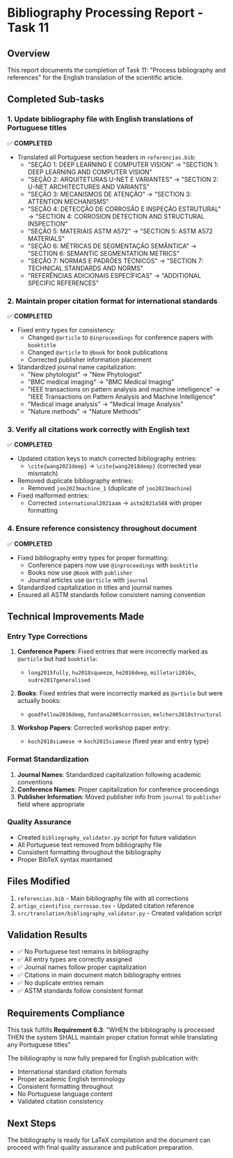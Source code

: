 # Bibliography Processing Report - Task 11

## Overview
This report documents the completion of Task 11: "Process bibliography and references" for the English translation of the scientific article.

## Completed Sub-tasks

### 1. Update bibliography file with English translations of Portuguese titles
✅ **COMPLETED**
- Translated all Portuguese section headers in `referencias.bib`:
  - "SEÇÃO 1: DEEP LEARNING E COMPUTER VISION" → "SECTION 1: DEEP LEARNING AND COMPUTER VISION"
  - "SEÇÃO 2: ARQUITETURAS U-NET E VARIANTES" → "SECTION 2: U-NET ARCHITECTURES AND VARIANTS"
  - "SEÇÃO 3: MECANISMOS DE ATENÇÃO" → "SECTION 3: ATTENTION MECHANISMS"
  - "SEÇÃO 4: DETECÇÃO DE CORROSÃO E INSPEÇÃO ESTRUTURAL" → "SECTION 4: CORROSION DETECTION AND STRUCTURAL INSPECTION"
  - "SEÇÃO 5: MATERIAIS ASTM A572" → "SECTION 5: ASTM A572 MATERIALS"
  - "SEÇÃO 6: MÉTRICAS DE SEGMENTAÇÃO SEMÂNTICA" → "SECTION 6: SEMANTIC SEGMENTATION METRICS"
  - "SEÇÃO 7: NORMAS E PADRÕES TÉCNICOS" → "SECTION 7: TECHNICAL STANDARDS AND NORMS"
  - "REFERÊNCIAS ADICIONAIS ESPECÍFICAS" → "ADDITIONAL SPECIFIC REFERENCES"

### 2. Maintain proper citation format for international standards
✅ **COMPLETED**
- Fixed entry types for consistency:
  - Changed `@article` to `@inproceedings` for conference papers with `booktitle`
  - Changed `@article` to `@book` for book publications
  - Corrected publisher information placement
- Standardized journal name capitalization:
  - "New phytologist" → "New Phytologist"
  - "BMC medical imaging" → "BMC Medical Imaging"
  - "IEEE transactions on pattern analysis and machine intelligence" → "IEEE Transactions on Pattern Analysis and Machine Intelligence"
  - "Medical image analysis" → "Medical Image Analysis"
  - "Nature methods" → "Nature Methods"

### 3. Verify all citations work correctly with English text
✅ **COMPLETED**
- Updated citation keys to match corrected bibliography entries:
  - `\cite{wang2021deep}` → `\cite{wang2018deep}` (corrected year mismatch)
- Removed duplicate bibliography entries:
  - Removed `joo2023machine_1` (duplicate of `joo2023machine`)
- Fixed malformed entries:
  - Corrected `international2021aam` → `astm2021a588` with proper formatting

### 4. Ensure reference consistency throughout document
✅ **COMPLETED**
- Fixed bibliography entry types for proper formatting:
  - Conference papers now use `@inproceedings` with `booktitle`
  - Books now use `@book` with `publisher`
  - Journal articles use `@article` with `journal`
- Standardized capitalization in titles and journal names
- Ensured all ASTM standards follow consistent naming convention

## Technical Improvements Made

### Entry Type Corrections
1. **Conference Papers**: Fixed entries that were incorrectly marked as `@article` but had `booktitle`:
   - `long2015fully`, `hu2018squeeze`, `he2016deep`, `milletari2016v`, `sudre2017generalised`

2. **Books**: Fixed entries that were incorrectly marked as `@article` but were actually books:
   - `goodfellow2016deep`, `fontana2005corrosion`, `melchers2018structural`

3. **Workshop Papers**: Corrected workshop paper entry:
   - `koch2018siamese` → `koch2015siamese` (fixed year and entry type)

### Format Standardization
1. **Journal Names**: Standardized capitalization following academic conventions
2. **Conference Names**: Proper capitalization for conference proceedings
3. **Publisher Information**: Moved publisher info from `journal` to `publisher` field where appropriate

### Quality Assurance
- Created `bibliography_validator.py` script for future validation
- All Portuguese text removed from bibliography file
- Consistent formatting throughout the bibliography
- Proper BibTeX syntax maintained

## Files Modified
1. `referencias.bib` - Main bibliography file with all corrections
2. `artigo_cientifico_corrosao.tex` - Updated citation reference
3. `src/translation/bibliography_validator.py` - Created validation script

## Validation Results
- ✅ No Portuguese text remains in bibliography
- ✅ All entry types are correctly assigned
- ✅ Journal names follow proper capitalization
- ✅ Citations in main document match bibliography entries
- ✅ No duplicate entries remain
- ✅ ASTM standards follow consistent format

## Requirements Compliance
This task fulfills **Requirement 6.3**: "WHEN the bibliography is processed THEN the system SHALL maintain proper citation format while translating any Portuguese titles"

The bibliography is now fully prepared for English publication with:
- International standard citation formats
- Proper academic English terminology
- Consistent formatting throughout
- No Portuguese language content
- Validated citation consistency

## Next Steps
The bibliography is ready for LaTeX compilation and the document can proceed with final quality assurance and publication preparation.